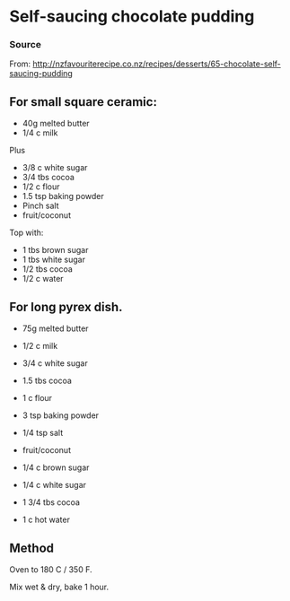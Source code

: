 # Self-saucing chocolate pudding

### Source

From: http://nzfavouriterecipe.co.nz/recipes/desserts/65-chocolate-self-saucing-pudding

## For small square ceramic:

* 40g melted butter
* 1/4 c milk

Plus

* 3/8 c white sugar
* 3/4 tbs cocoa
* 1/2 c flour
* 1.5 tsp baking powder
* Pinch salt
* fruit/coconut

Top with:

* 1 tbs brown sugar
* 1 tbs white sugar
* 1/2 tbs cocoa
* 1/2 c water

## For long pyrex dish.

* 75g melted butter
* 1/2 c milk

* 3/4 c white sugar
* 1.5 tbs cocoa
* 1 c flour
* 3 tsp baking powder
* 1/4 tsp salt
* fruit/coconut

* 1/4 c brown sugar
* 1/4 c white sugar
* 1 3/4 tbs cocoa
* 1 c hot water

## Method

Oven to 180 C / 350 F.

Mix wet & dry, bake 1 hour.

